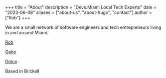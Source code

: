 +++
title = "About"
description = "Devs.Miami Local Tech Experts"
date = "2023-06-08"
aliases = ["about-us", "about-hugo", "contact"]
author = ["Rob"]
+++

We are a small network of software engineers and tech entrepreneurs living in and around Miami.

[Rob](https://melroser.com)

[Gabe](https://fluffyguy.com/)

[Dolce](https://debugdynasty.com)

Based in Brickell
